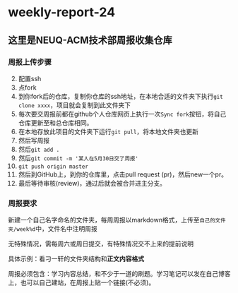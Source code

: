 # weekly-report-24



## 这里是NEUQ-ACM技术部周报收集仓库



### 周报上传步骤

2. 配置ssh
3. 点fork
4. 到你fork后的仓库，复制你仓库的ssh地址，在本地合适的文件夹下执行`git clone xxxx`，项目就会复制到此文件夹下
5. 每次要交周报前都在github个人仓库网页上执行一次`Sync fork`按钮，将自己仓库更新至和总仓库相同。
6. 在本地存放此项目的文件夹下运行`git pull`，将本地文件夹也更新
7. 然后写周报
8. 然后`git add .`
9. 然后`git commit -m '某人在5月30日交了周报'`
10. `git push origin master`
11. 然后到GitHub上，到你的仓库里，点击pull request (pr)，然后new一个pr。
12. 最后等待审核(review)，通过后就会被合并进主分支。



### 周报要求

新建一个自己名字命名的文件夹，每周周报以markdown格式，上传至`自己的文件夹/week%d`中，文件名中注明周报

无特殊情况，需每周六或周日提交，有特殊情况交不上来的提前说明

具体示例：看刁一轩的文件夹结构和**正文内容格式**

周报必须包含：学习内容总结，和不少于一道的刷题。学习笔记可以发在自己博客上，也可以自己建站，在周报上贴一个链接(不必须)。

